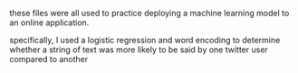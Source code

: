 these files were all used to practice deploying a machine learning model to an online application.

specifically, I used a logistic regression and word encoding to determine whether a string of text
was more likely to be said by one twitter user compared to another
